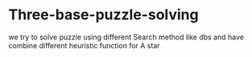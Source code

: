 # Three-base-puzzle-solving
we try to solve puzzle using different Search method like dbs and have combine different heuristic function for A star 
